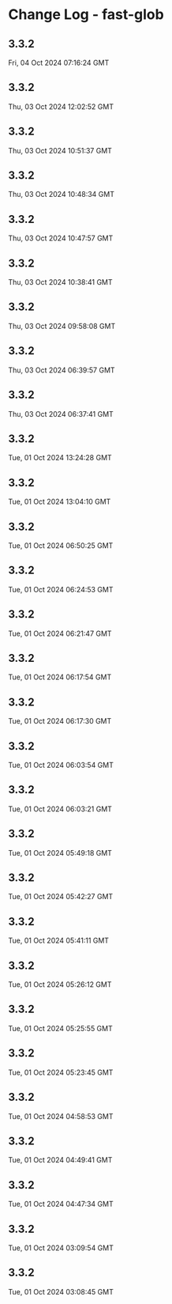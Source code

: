 # Change Log - fast-glob

<!-- This log was last generated on Fri, 04 Oct 2024 07:16:24 GMT and should not be manually modified. -->

<!-- Start content -->

## 3.3.2

Fri, 04 Oct 2024 07:16:24 GMT

## 3.3.2

Thu, 03 Oct 2024 12:02:52 GMT

## 3.3.2

Thu, 03 Oct 2024 10:51:37 GMT

## 3.3.2

Thu, 03 Oct 2024 10:48:34 GMT

## 3.3.2

Thu, 03 Oct 2024 10:47:57 GMT

## 3.3.2

Thu, 03 Oct 2024 10:38:41 GMT

## 3.3.2

Thu, 03 Oct 2024 09:58:08 GMT

## 3.3.2

Thu, 03 Oct 2024 06:39:57 GMT

## 3.3.2

Thu, 03 Oct 2024 06:37:41 GMT

## 3.3.2

Tue, 01 Oct 2024 13:24:28 GMT

## 3.3.2

Tue, 01 Oct 2024 13:04:10 GMT

## 3.3.2

Tue, 01 Oct 2024 06:50:25 GMT

## 3.3.2

Tue, 01 Oct 2024 06:24:53 GMT

## 3.3.2

Tue, 01 Oct 2024 06:21:47 GMT

## 3.3.2

Tue, 01 Oct 2024 06:17:54 GMT

## 3.3.2

Tue, 01 Oct 2024 06:17:30 GMT

## 3.3.2

Tue, 01 Oct 2024 06:03:54 GMT

## 3.3.2

Tue, 01 Oct 2024 06:03:21 GMT

## 3.3.2

Tue, 01 Oct 2024 05:49:18 GMT

## 3.3.2

Tue, 01 Oct 2024 05:42:27 GMT

## 3.3.2

Tue, 01 Oct 2024 05:41:11 GMT

## 3.3.2

Tue, 01 Oct 2024 05:26:12 GMT

## 3.3.2

Tue, 01 Oct 2024 05:25:55 GMT

## 3.3.2

Tue, 01 Oct 2024 05:23:45 GMT

## 3.3.2

Tue, 01 Oct 2024 04:58:53 GMT

## 3.3.2

Tue, 01 Oct 2024 04:49:41 GMT

## 3.3.2

Tue, 01 Oct 2024 04:47:34 GMT

## 3.3.2

Tue, 01 Oct 2024 03:09:54 GMT

## 3.3.2

Tue, 01 Oct 2024 03:08:45 GMT
